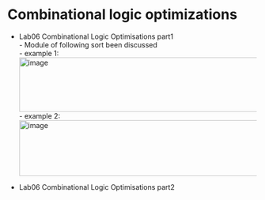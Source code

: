 # Combinational logic optimizations

- Lab06 Combinational Logic Optimisations part1  
      - Module of following sort been discussed  
              - example 1:  
  <img width="616" height="110" alt="image" src="https://github.com/user-attachments/assets/1eae25ce-4000-4314-bf80-a88008950b8f" />
              - example 2:  
  <img width="551" height="113" alt="image" src="https://github.com/user-attachments/assets/e8579c39-dc77-4c6d-9ff4-98dfd8154ff5" />





- Lab06 Combinational Logic Optimisations part2
